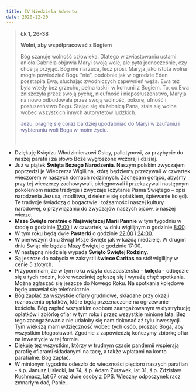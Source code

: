```yaml
---
title: IV Niedziela Adwentu
date: 2020-12-20
---
```


> **Łk 1, 26-38**
>
> **Wolni, aby współpracować z Bogiem**
>
> Bóg szanuje wolność człowieka. Dlatego w zwiastowaniu ustami anioła Gabriela objawia Maryi swoją wolę, ale pyta jednocześnie, czy chce ją przyjąć. Bóg nie narzuca, lecz prosi. Maryja jako istota wolna mogła powiedzieć Bogu "nie", podobnie jak w ogrodzie Eden posstapiła Ewa, słuchając zwodniczych zapewnień węża. Ewa też była wtedy bez grzechu, pełna łaski i w komunii z Bogiem. To, co Ewa zniszczyła przez swoją pychę, nieufność i nieposłuszeństwo, Maryja na nowo odbudowała przez swoją wolność, pokorę, ufność i posłuszeństwo Bogu. Stając się służebnicą Pana, stała się wolna wobec wszystkich innych autorytetów ludzkich.
>
> <span style="color: #666699;">Jezu, pragnę się coraz bardziej upodabniać do Maryi w zaufaniu i wybieraniu woli Boga w moim życiu. </span>
>
> &nbsp;

- Dziękuję Księdzu Włodzimierzowi Osicy, pallotynowi, za przybycie do naszej parafii i za słowo Boże wygłoszone wczoraj i dzisiaj.
- Już w piątek **Święta Bożego Narodzenia**. Naszym polskim zwyczajem poprzedzi je Wieczerza Wigilijna, którą będziemy przeżywali w czwartek wieczorem w naszych domach rodzinnych. Zachęcam gorąco, abyśmy przy tej wieczerzy zachowywali, pielęgnowali i przekazywali następnym pokoleniom nasze tradycje i zwyczaje (czytanie Pisma Świętego – opis narodzenia Jezusa, modlitwa, dzielenie się opłatkiem, śpiewanie kolęd). Te tradycje świadczą o bogactwie i tożsamości naszej kultury narodowej, o przywiązaniu do zwyczajów naszych ojców, o naszej wierze.
- **Msze Święte roratnie o Najświętszej Marii Pannie** w tym tygodniu w środę o godzinie <u>17:00</u> i w czwartek, w dniu wigilijnym o godzinie <u>8:00</u>.
- W tym roku będą dwie **Pasterki**  o  godzinie <u>22:00</u> i <u>24:00</u>.
- W pierwszym dniu Świąt Msze Święte jak w każdą niedzielę. W drugim dniu Świąt nie będzie Mszy Świętej o godzinie 17:00.
- W następną niedzielę wypada **Święto Świętej Rodziny**.
- Są jeszcze do nabycia w zakrystii **świece Caritas** na stół wigilijny w cenie 5 złotych.
- Przypominam, że w tym roku wizyta duszpasterska - **kolęda** - odbędzie się u tych rodzin, które wcześniej zgłoszą się i wyrażą chęć spotkania. Można zgłaszać się jeszcze do Nowego Roku. Na spotkania kolędowe będę umawiał się telefonicznie.
- Bóg zapłać za wszystkie ofiary grudniowe, składane przy okazji roznoszenia opłatków, które będą przeznaczone na ogrzewanie kościoła. Bóg zapłać wszystkim osobom zaangażowanym w dystrybucję opłatków i zbiórkę ofiar w tym roku i przez wszystkie minione lata. Bez tego zaangażowania nie udałoby się nam dokonać aż tylu inwestycji. Tym wiekszą mam wdzięczność wobec tych osób, prosząc Boga, aby wszystkim błogosławoił. Zgodnie z zapowiedzią kończymy zbiórkę ofiar na inwestycje w tej formie.
- Diękuję też wszystkim, którzy w trudnym czasie pandemii wspierają parafię ofiarami składanymi na tacę, a także wpłatami na konto parafialne. Bóg zapłać.
- W minionym tygodniu odeszło do wieczności pięcioro naszych parafian - ś.p. Janusz Lisiecki, lat 74, ś.p. Adam Żurawek, lat 31, ś.p. Zdzisław Kuchmacz, lat 67 oraz dwie osoby z DPS. Wieczny odpoczynek racz zmnarłym dać, Panie.
